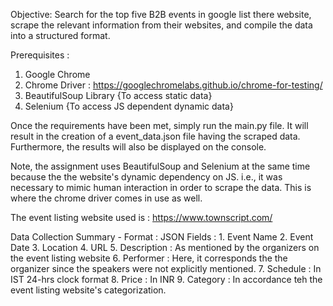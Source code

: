 Objective:
Search for the top five B2B events in google list there website, scrape the relevant information from their websites, and compile the data into a structured format.

Prerequisites : 
1. Google Chrome
2. Chrome Driver : https://googlechromelabs.github.io/chrome-for-testing/
3. BeautifulSoup Library {To access static data}
4. Selenium {To access JS dependent dynamic data}

Once the requirements have been met, simply run the main.py file.
It will result in the creation of a event_data.json file having the scraped data.
Furthermore, the results will also be displayed on the console.

Note, the assignment uses BeautifulSoup and Selenium at the same time because the the website's dynamic dependency on JS. i.e., it was necessary to mimic human interaction in order to scrape the data. This is where the chrome driver comes in use as well.

The event listing website used is : https://www.townscript.com/

Data Collection Summary -
Format : JSON
Fields : 
    1. Event Name
    2. Event Date
    3. Location
    4. URL
    5. Description : As mentioned by the organizers on the event listing website
    6. Performer : Here, it corresponds the the organizer since the speakers were not explicitly mentioned.
    7. Schedule : In IST 24-hrs clock format
    8. Price : In INR
    9. Category : In accordance teh the event listing website's categorization.
